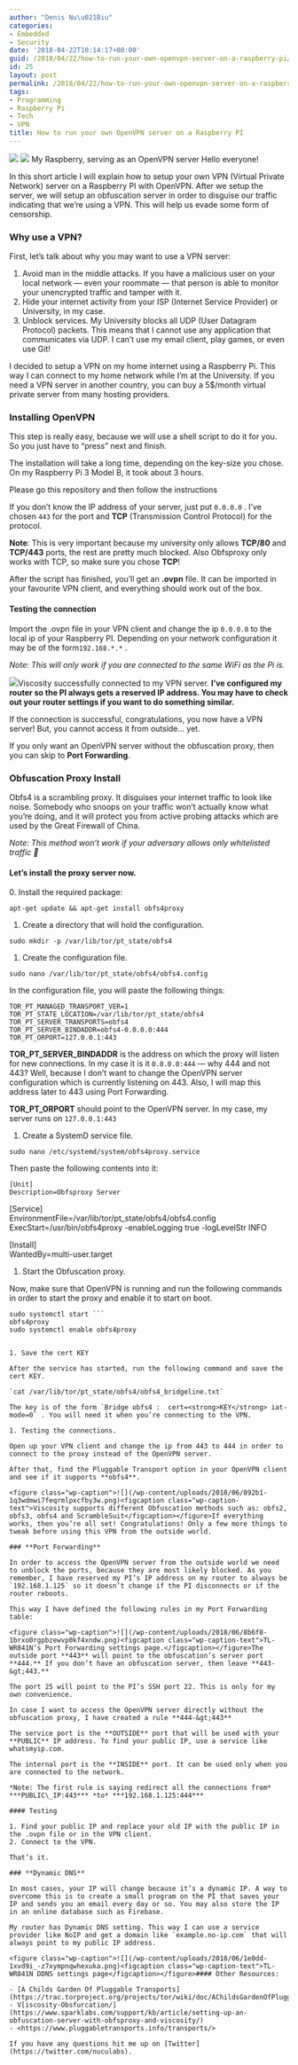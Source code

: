 ```yaml
---
author: "Denis Nu\u021Biu"
categories:
- Embedded
- Security
date: '2018-04-22T10:14:17+00:00'
guid: /2018/04/22/how-to-run-your-own-openvpn-server-on-a-raspberry-pi/
id: 25
layout: post
permalink: /2018/04/22/how-to-run-your-own-openvpn-server-on-a-raspberry-pi/
tags:
- Programming
- Raspberry Pi
- Tech
- VPN
title: How to run your own OpenVPN server on a Raspberry PI
---
```

![](/wp-content/uploads/2018/06/4938b-1wexv6clyyaztjhq97ttynw.png)
![](/wp-content/uploads/2018/06/088ea-1t8-cha3n1kzj4j3x16d2uq.jpeg)
My Raspberry, serving as an OpenVPN server
Hello everyone!


In this short article I will explain how to setup your own VPN (Virtual Private Network) server on a Raspberry PI with OpenVPN. After we setup the server, we will setup an obfuscation server in order to disguise our traffic indicating that we’re using a VPN. This will help us evade some form of censorship.


### Why use a VPN?


First, let’s talk about why you may want to use a VPN server:


1. Avoid man in the middle attacks. If you have a malicious user on your local network — even your roommate — that person is able to monitor your unencrypted traffic and tamper with it.
2. Hide your internet activity from your ISP (Internet Service Provider) or University, in my case.
3. Unblock services. My University blocks all UDP (User Datagram Protocol) packets. This means that I cannot use any application that communicates via UDP. I can’t use my email client, play games, or even use Git!


I decided to setup a VPN on my home internet using a Raspberry Pi. This way I can connect to my home network while I’m at the University. If you need a VPN server in another country, you can buy a 5$/month virtual private server from many hosting providers.


### Installing OpenVPN


This step is really easy, because we will use a shell script to do it for you. So you just have to “press” next and finish.


The installation will take a long time, depending on the key-size you chose. On my Raspberry Pi 3 Model B, it took about 3 hours.


Please go this repository and then follow the instructions




If you don’t know the IP address of your server, just put `0.0.0.0` . I’ve chosen `443` for the port and **TCP** (Transmission Control Protocol) for the protocol.


**Note**: This is very important because my university only allows **TCP/80** and **TCP/443** ports, the rest are pretty much blocked. Also Obfsproxy only works with TCP, so make sure you chose **TCP**!


After the script has finished, you’ll get an **.ovpn** file. It can be imported in your favourite VPN client, and everything should work out of the box.


#### Testing the connection


Import the .ovpn file in your VPN client and change the ip `0.0.0.0` to the local ip of your Raspberry PI. Depending on your network configuration it may be of the form`192.168.*.*` .


*Note: This will only work if you are connected to the same WiFi as the Pi is.*


![](/wp-content/uploads/2018/06/fb9d2-1iivui8qo8fwtni_9ih9mmg.png)Viscosity successfully connected to my VPN server.
**I’ve configured my router so the PI always gets a reserved IP address. You may have to check out your router settings if you want to do something similar.**


If the connection is successful, congratulations, you now have a VPN server! But, you cannot access it from outside… yet.


If you only want an OpenVPN server without the obfuscation proxy, then you can skip to **Port Forwarding**.


### Obfuscation **Proxy Install**


Obfs4 is a scrambling proxy. It disguises your internet traffic to look like noise. Somebody who snoops on your traffic won’t actually know what you’re doing, and it will protect you from active probing attacks which are used by the Great Firewall of China.


*Note: This method won’t work if your adversary allows only whitelisted traffic 🙁*


#### Let’s install the proxy server now.


0\. Install the required package:


```
apt-get update && apt-get install obfs4proxy
```


1. Create a directory that will hold the configuration.


`sudo mkdir -p /var/lib/tor/pt_state/obfs4`


1. Create the configuration file.


`sudo nano /var/lib/tor/pt_state/obfs4/obfs4.config`


In the configuration file, you will paste the following things:


```
TOR_PT_MANAGED_TRANSPORT_VER=1
TOR_PT_STATE_LOCATION=/var/lib/tor/pt_state/obfs4
TOR_PT_SERVER_TRANSPORTS=obfs4
TOR_PT_SERVER_BINDADDR=obfs4-0.0.0.0:444
TOR_PT_ORPORT=127.0.0.1:443
```


**TOR\_PT\_SERVER\_BINDADDR** is the address on which the proxy will listen for new connections. In my case it is it `0.0.0.0:444` — why 444 and not 443? Well, because I don’t want to change the OpenVPN server configuration which is currently listening on 443. Also, I will map this address later to 443 using Port Forwarding.


**TOR\_PT\_ORPORT** should point to the OpenVPN server. In my case, my server runs on `127.0.0.1:443`


1. Create a SystemD service file.


```
sudo nano /etc/systemd/system/obfs4proxy.service
```


Then paste the following contents into it:


```
[Unit]
Description=Obfsproxy Server
```


\[Service\]  
EnvironmentFile=/var/lib/tor/pt\_state/obfs4/obfs4.config  
ExecStart=/usr/bin/obfs4proxy -enableLogging true -logLevelStr INFO


\[Install\]  
WantedBy=multi-user.target


1. Start the Obfuscation proxy.


Now, make sure that OpenVPN is running and run the following commands in order to start the proxy and enable it to start on boot.


```
sudo systemctl start ```
obfs4proxy
sudo systemctl enable obfs4proxy
```
```

1. Save the cert KEY

After the service has started, run the following command and save the cert KEY.

`cat /var/lib/tor/pt_state/obfs4/obfs4_bridgeline.txt`

The key is of the form `Bridge obfs4 :  cert=<strong>KEY</strong> iat-mode=0` . You will need it when you’re connecting to the VPN.

1. Testing the connections.

Open up your VPN client and change the ip from 443 to 444 in order to connect to the proxy instead of the OpenVPN server.

After that, find the Pluggable Transport option in your OpenVPN client and see if it supports **obfs4**.

<figure class="wp-caption">![](/wp-content/uploads/2018/06/892b1-1q3wdmwi7feqrmlpxcfby3w.png)<figcaption class="wp-caption-text">Viscosity supports different Obfuscation methods such as: obfs2, obfs3, obfs4 and ScrambleSuit</figcaption></figure>If everything works, then you’re all set! Congratulations! Only a few more things to tweak before using this VPN from the outside world.

### **Port Forwarding**

In order to access the OpenVPN server from the outside world we need to unblock the ports, because they are most likely blocked. As you remember, I have reserved my PI’s IP address on my router to always be `192.168.1.125` so it doesn’t change if the PI disconnects or if the router reboots.

This way I have defined the following rules in my Port Forwarding table:

<figure class="wp-caption">![](/wp-content/uploads/2018/06/8b6f8-1brxo0rgpbzewvp0kf4xndw.png)<figcaption class="wp-caption-text">TL-WR841N’s Port Forwarding settings page.</figcaption></figure>The outside port **443** will point to the obfuscation’s server port **444.** If you don’t have an obfuscation server, then leave **443-&gt;443.**

The port 25 will point to the PI’s SSH port 22. This is only for my own convenience.

In case I want to access the OpenVPN server directly without the obfuscation proxy, I have created a rule **444-&gt;443**

The service port is the **OUTSIDE** port that will be used with your **PUBLIC** IP address. To find your public IP, use a service like whatsmyip.com.

The internal port is the **INSIDE** port. It can be used only when you are connected to the network.

*Note: The first rule is saying redirect all the connections from* ***PUBLIC\_IP:443*** *to* ***192.168.1.125:444***

#### Testing

1. Find your public IP and replace your old IP with the public IP in the .ovpn file or in the VPN client.
2. Connect to the VPN.

That’s it.

### **Dynamic DNS**

In most cases, your IP will change because it’s a dynamic IP. A way to overcome this is to create a small program on the PI that saves your IP and sends you an email every day or so. You may also store the IP in an online database such as Firebase.

My router has Dynamic DNS setting. This way I can use a service provider like NoIP and get a domain like `example.no-ip.com` that will always point to my public IP address.

<figure class="wp-caption">![](/wp-content/uploads/2018/06/1e0dd-1xvd9i_-z7xympnqwhexuka.png)<figcaption class="wp-caption-text">TL-WR841N DDNS settings page</figcaption></figure>#### Other Resources:

- [A Childs Garden Of Pluggable Transports](https://trac.torproject.org/projects/tor/wiki/doc/AChildsGardenOfPluggableTransports)
- V[iscosity-Obsfurcation/](https://www.sparklabs.com/support/kb/article/setting-up-an-obfuscation-server-with-obfsproxy-and-viscosity/)
- <https://www.pluggabletransports.info/transports/>

If you have any questions hit me up on [Twitter](https://twitter.com/nuculabs).